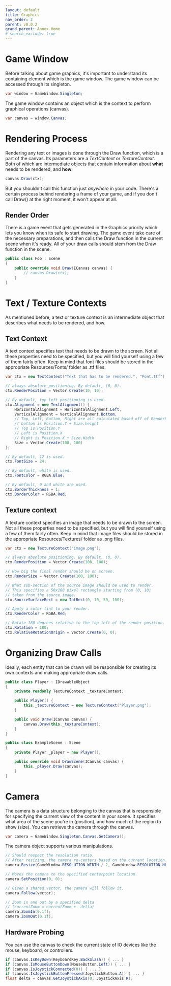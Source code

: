 ```yaml
---
layout: default
title: Graphics
nav_order: 2
parent: v0.0.2
grand_parent: Annex Home
# search_exclude: true
---
```


# Game Window
Before talking about game graphics, it's important to understand its containing element which is the game window. The game window can be accessed through its singleton.

```cs
var window = GameWindow.Singleton;
```

The game window contains an object which is the context to perform graphical operations (canvas). 

```cs
var canvas = window.Canvas;
```

# Rendering Process
Rendering any text or images is done through the Draw function, which is a part of the canvas.
Its parameters are a _TextContext_ or _TextureContext_. Both of which are intermediate objects that contain information about **what** needs to be rendered, and **how**.

```cs
canvas.Draw(ctx);
```

But you shouldn't call this function just _anywhere_ in your code. There's a certain process behind rendering a frame of your game, and if you don't call Draw() at the right moment, it won't appear at all.

## Render Order

There is a game event that gets generated in the Graphics priority which lets you know when its safe to start drawing. The game event take care of the necessary preparations, and then calls the Draw function in the current scene when it's ready. All of your draw calls should stem from the Draw function in the scene.

```cs
public class Foo : Scene
{
    public override void Draw(ICanvas canvas) {
        // canvas.Draw(ctx);
    }
}
```

# Text / Texture Contexts
As mentioned before, a text or texture context is an intermediate object that describes what needs to be rendered, and how.

## Text Context
A text context specifies text that needs to be drawn to the screen. Not all these properties need to be specified, but you will find yourself using a few of them fairly often. Keep in mind that font files should be stored in the appropriate Resources/Fonts/ folder as .ttf files.

```cs
var ctx = new TextContext("Text that has to be rendered.", "Font.ttf");

// always absolute positioning. By default, (0, 0).
ctx.RenderPosition = Vector.Create(10, 10);

// By default, top left positioning is used.
ctx.Alignment = new TextAlignment() {
    HorizontalAlignment = HorizontalAlignment.Left,
    VerticalAlignment = VerticalAlignment.Bottom,
    // Top, Left, Bottom, Right are all calculated based off of RenderPosition and Size.
    // bottom is Position.Y + Size.height
    // Top is Position.Y
    // Left is Position.X
    // Right is Position.X + Size.Width
    Size = Vector.Create(100, 100) 
};

// By default, 12 is used.
ctx.FontSize = 24;

// By default, white is used.
ctx.FontColor = RGBA.Blue;

// By default, 0 and white are used.
ctx.BorderThickness = 1;
ctx.BorderColor = RGBA.Red;
```

## Texture context
A texture context specifies an image that needs to be drawn to the screen. Not all these properties need to be specified, but you will find yourself using a few of them fairly often. Keep in mind that image files should be stored in the appropriate Resources/Textures/ folder as .png files.

```cs
var ctx = new TextureContext("image.png");

// always absolute positioning. By default, (0, 0).
ctx.RenderPosition = Vector.Create(100, 100);

// How big the final render should be on screen.
ctx.RenderSize = Vector.Create(100, 100);

// What sub-section of the source image should be used to render.
// This specifies a 50x100 pixel rectangle starting from (0, 10) 
// taken from the source image.
ctx.SourceSurfaceRect = new IntRect(0, 10, 50, 100);

// Apply a color tint to your render.
ctx.RenderColor = RGBA.Red;

// Rotate 180 degrees relative to the top left of the render position.
ctx.Rotation = 180;
ctx.RelativeRotationOrigin = Vector.Create(0, 0);
```

# Organizing Draw Calls
Ideally, each entity that can be drawn will be responsible for creating its own contexts and making appropriate draw calls.

```cs
public class Player : IDrawableObject
{
    private readonly TextureContext _textureContext;

    public Player() {
        this._textureContext = new TextureContext("Player.png");
    }

    public void Draw(ICanvas canvas) {
        canvas.Draw(this._textureContext);
    }
}

public class ExampleScene : Scene
{
    private Player _player = new Player();

    public override void DrawScene(ICanvas canvas) {
        this._player.Draw(canvas);
    }
}
```

# Camera
The camera is a data structure belonging to the canvas that is responsible for specifying the current view of the content in your scene. It specifies what area of the scene you're in (position), and how much of the region to show (size). You can retrieve the camera through the canvas.

```cs
var camera = GameWindow.Singleton.Canvas.GetCamera();
```

The camera object supports various manipulations.

```csharp
// Should respect the resolution ratio. 
// After resizing, the camera re-centers based on the current location.
camera.Resize(GameWindow.RESOLUTION_WIDTH / 2, GameWindow.RESOLUTION_HEIGHT / 2);

// Moves the camera to the specified centerpoint location.
camera.SetPosition(0, 0);

// Given a shared vector, the camera will follow it.
camera.Follow(vector);

// Zoom in and out by a specified delta 
// (currentZoom = currentZoom +- delta)
camera.ZoomIn(0.1f);
camera.ZoomOut(0.1f);
```

## Hardware Probing
You can use the canvas to check the current state of IO devices like the mouse, keyboard, or controllers.

```cs
if (canvas.IsKeyDown(KeyboardKey.BackSlash)) { ... }
if (canvas.IsMouseButtonDown(MouseButton.Left)) { ... }
if (canvas.IsJoystickConnected(0)) { ... }
if (canvas.IsJoystickButtonPressed(JoystickButton.A)) { ... }
float delta = canvas.GetJoystickAxis(0, JoystickAxis.R);
```